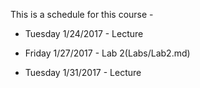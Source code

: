 This is a schedule for this course -

* Tuesday 1/24/2017 - Lecture

* Friday 1/27/2017 - Lab 2(Labs/Lab2.md)

* Tuesday 1/31/2017 - Lecture